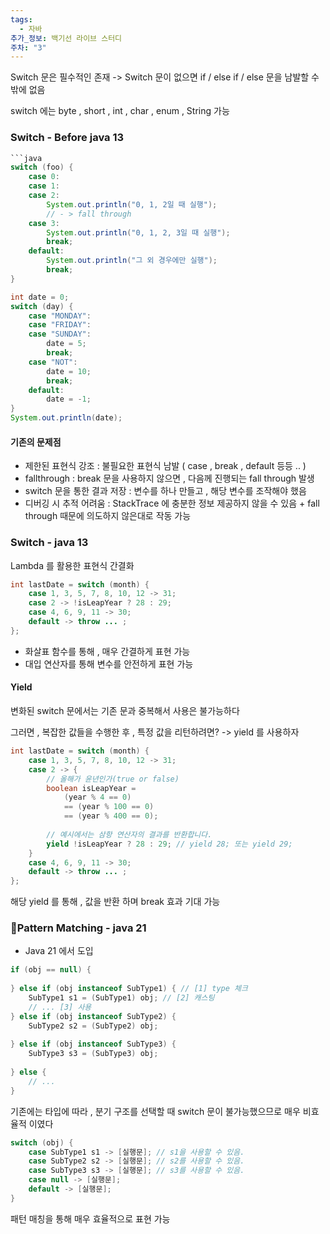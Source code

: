 ```yaml
---
tags:
  - 자바
추가_정보: 백기선 라이브 스터디
주차: "3"
---
```

Switch 문은 필수적인 존재
-> Switch 문이 없으면 if / else if / else 문을 남발할 수 밖에 없음

switch 에는 byte , short , int , char , enum , String 가능
### Switch - Before java 13

```java
```java
switch (foo) {
    case 0:
    case 1:
    case 2:
        System.out.println("0, 1, 2일 때 실행");
        // - > fall through
    case 3:
        System.out.println("0, 1, 2, 3일 때 실행");
        break;
    default:
        System.out.println("그 외 경우에만 실행");
        break;
}
```

```java
int date = 0;  
switch (day) {  
    case "MONDAY":  
    case "FRIDAY":  
    case "SUNDAY":  
        date = 5;  
        break;    
    case "NOT":  
        date = 10;  
        break;    
    default:  
        date = -1;  
}
System.out.println(date);
```
#### 기존의 문제점

- 제한된 표현식 강조 : 불필요한 표현식 남발 ( case , break , default 등등 .. )
- fallthrough : break 문을 사용하지 않으면 , 다음께 진행되는 fall through 발생
- switch 문을 통한 결과 저장 : 변수를 하나 만들고 , 해당 변수를 조작해야 했음
- 디버깅 시 추적 어려움 : StackTrace 에 충분한 정보 제공하지 않을 수 있음 + fall through 때문에 의도하지 않은대로 작동 가능
### Switch - java 13

Lambda 를 활용한 표현식 간결화

```java
int lastDate = switch (month) {
    case 1, 3, 5, 7, 8, 10, 12 -> 31;
    case 2 -> !isLeapYear ? 28 : 29;
    case 4, 6, 9, 11 -> 30;
    default -> throw ... ;
};
```

- 화살표 함수를 통해 , 매우 간결하게 표현 가능
- 대입 연산자를 통해 변수를 안전하게 표현 가능

#### Yield

변화된 switch 문에서는 기존 문과 중복해서 사용은 불가능하다

그러면 , 복잡한 값들을 수행한 후 , 특정 값을 리턴하려면?
-> yield 를 사용하자

```java
int lastDate = switch (month) {
    case 1, 3, 5, 7, 8, 10, 12 -> 31;
    case 2 -> {
        // 올해가 윤년인가(true or false)
        boolean isLeapYear = 
            (year % 4 == 0)
            == (year % 100 == 0)
            == (year % 400 == 0);
        
        // 예시에서는 삼항 연산자의 결과를 반환합니다.
        yield !isLeapYear ? 28 : 29; // yield 28; 또는 yield 29;
    }
    case 4, 6, 9, 11 -> 30;
    default -> throw ... ;
};
```

해당 yield 를 통해 , 값을 반환 하며 break 효과 기대 가능

### Pattern Matching - java 21

- Java 21 에서 도입

```java
if (obj == null) {
    
} else if (obj instanceof SubType1) { // [1] type 체크
    SubType1 s1 = (SubType1) obj; // [2] 캐스팅
    // ... [3] 사용
} else if (obj instanceof SubType2) {
    SubType2 s2 = (SubType2) obj;
    
} else if (obj instanceof SubType3) {
    SubType3 s3 = (SubType3) obj;
    
} else {
    // ...
}
```

기존에는 타입에 따라 , 분기 구조를 선택할 때 switch 문이 불가능했으므로 매우 비효율적 이였다

```java
switch (obj) {
    case SubType1 s1 -> [실행문]; // s1을 사용할 수 있음.
    case SubType2 s2 -> [실행문]; // s2를 사용할 수 있음.
    case SubType3 s3 -> [실행문]; // s3를 사용할 수 있음.
    case null -> [실행문];
    default -> [실행문];
}
```

패턴 매칭을 통해 매우 효율적으로 표현 가능

